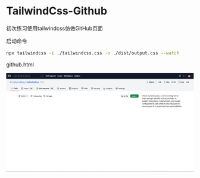 # TailwindCss-Github
初次练习使用tailwindcss仿做GitHub页面

启动命令

```bash
npx tailwindcss -i ./tailwindcss.css -o ./dist/output.css --watch
```

github.html

![img.png](dist/images/new-github.png)

